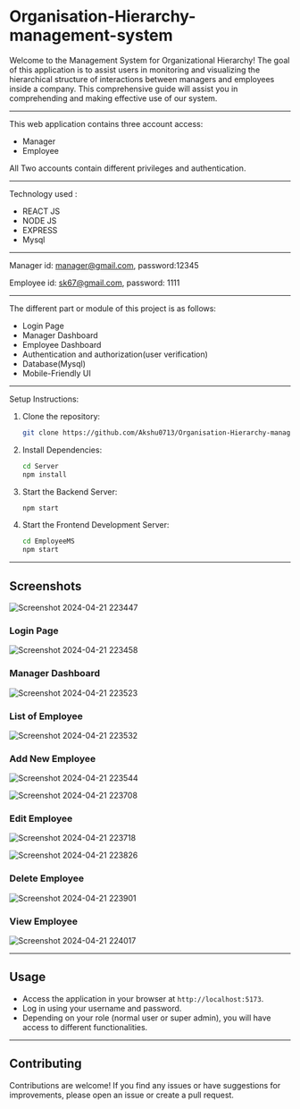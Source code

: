 # Organisation-Hierarchy-management-system

Welcome to the Management System for Organizational Hierarchy! The goal of this application is to assist users in monitoring and visualizing the hierarchical structure of interactions between managers and employees inside a company. This comprehensive guide will assist you in comprehending and making effective use of our system.

-------------
This web application contains three account access:
- Manager
- Employee

All Two accounts contain different privileges and authentication.

-------------
Technology used :
- REACT JS
- NODE JS 
- EXPRESS
- Mysql

-------------

Manager
id: manager@gmail.com,
password:12345

Employee
id: sk67@gmail.com,
password: 1111

-------------
The different part or module of this project is as follows:
- Login Page
- Manager Dashboard
- Employee Dashboard
- Authentication and authorization(user verification)
- Database(Mysql)
- Mobile-Friendly UI

-------------

Setup Instructions:
1. Clone the repository:
   ```bash
   git clone https://github.com/Akshu0713/Organisation-Hierarchy-management-system.git
   ```
2. Install Dependencies:
   ```bash
   cd Server
   npm install
   ```
3. Start the Backend Server:
    ```bash
   npm start
   ```
4. Start the Frontend Development Server:
    ```bash
   cd EmployeeMS
   npm start
   ```

-------------
## Screenshots

![Screenshot 2024-04-21 223447](https://github.com/Akshu0713/Organisation-Hierarchy-management-system/assets/110551648/baab4c8f-0981-4ceb-b125-2436deec0144)

### Login Page

![Screenshot 2024-04-21 223458](https://github.com/Akshu0713/Organisation-Hierarchy-management-system/assets/110551648/6cd31e71-2d5e-421c-b565-89769c5876f2)

### Manager Dashboard

![Screenshot 2024-04-21 223523](https://github.com/Akshu0713/Organisation-Hierarchy-management-system/assets/110551648/506f47a2-647b-4380-ad79-b7e463b89b38)

### List of Employee

![Screenshot 2024-04-21 223532](https://github.com/Akshu0713/Organisation-Hierarchy-management-system/assets/110551648/5ad7c361-174a-4386-a9b5-7c6d31ce92bb)

### Add New Employee

![Screenshot 2024-04-21 223544](https://github.com/Akshu0713/Organisation-Hierarchy-management-system/assets/110551648/361f7161-9a35-4068-8bf7-463183752670)

![Screenshot 2024-04-21 223708](https://github.com/Akshu0713/Organisation-Hierarchy-management-system/assets/110551648/ba33ff4f-61ef-4066-9e9f-5de0c17f59b1)

### Edit Employee

![Screenshot 2024-04-21 223718](https://github.com/Akshu0713/Organisation-Hierarchy-management-system/assets/110551648/1332edc3-52c4-4111-bbb4-1b38546c86c5)

![Screenshot 2024-04-21 223826](https://github.com/Akshu0713/Organisation-Hierarchy-management-system/assets/110551648/f3bbc593-a999-44ab-863d-b598c3dab0a8)

### Delete Employee
![Screenshot 2024-04-21 223901](https://github.com/Akshu0713/Organisation-Hierarchy-management-system/assets/110551648/32eb4d40-54cc-4def-994d-1c0af8c1f2f8)

### View Employee
![Screenshot 2024-04-21 224017](https://github.com/Akshu0713/Organisation-Hierarchy-management-system/assets/110551648/02c59294-61cd-406d-a6e1-85b30c62414a)


-------------
## Usage

- Access the application in your browser at `http://localhost:5173`.
- Log in using your username and password.
- Depending on your role (normal user or super admin), you will have access to different functionalities.

-------------
## Contributing

Contributions are welcome! If you find any issues or have suggestions for improvements, please open an issue or create a pull request.
